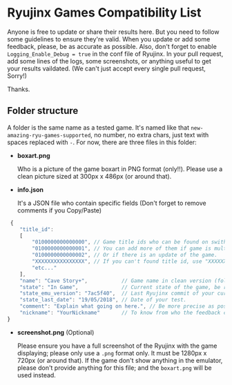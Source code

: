 # Ryujinx Games Compatibility List

Anyone is free to update or share their results here. But you need to follow some guidelines to ensure they're valid.
When you update or add some feedback, please, be as accurate as possible. Also, don't forget to enable `Logging_Enable_Debug = true` in the conf file of Ryujinx. In your pull request, add some lines of the logs, some screenshots, or anything useful to get your results vaildated. (We can't just accept every single pull request, Sorry!)

Thanks.

## Folder structure

A folder is the same name as a tested game. It's named like that `new-amazing-ryu-games-supported`, no number, no extra chars, just text with spaces replaced with `-`. For now, there are three files in this folder:

* **boxart.png**

   Who is a picture of the game boxart in PNG format (only!!). Please use a clean picture sized at 300px x 486px (or around that).

* **info.json**

   It's a JSON file who contain specific fields (Don't forget to remove comments if you Copy/Paste)
   
```javascript
 { 
	"title_id": 
	[ 
		"0100000000000000", // Game title ids who can be found on swithbrew or in your gamedump too.
		"0100000000000001", // You can add more of them if game is multi region.
		"0100000000000002", // Or if there is an update of the game.
		"XXXXXXXXXXXXXXXX", // If you can't found title id, use "XXXXXXXXXXXXXXXX" one.
		"etc..."
	],
	"name": "Cave Story+",           // Game name in clean version (folder name is a raw version).
	"state": "In Game",              // Current state of the game, be revelant here.
	"state_emu_version": "7ac5f40",  // Last Ryujinx commit of your current executable version (for now).
	"state_last_date": "19/05/2018", // Date of your test.
	"comment": "Explain what going on here.", // Be more precise as possible.
	"nickname": "YourNickname"       // To know from who the feedback come from.
}
```

* **screenshot.png** (Optional)

   Please ensure you have a full screenshot of the Ryujinx with the game displaying; please only use a `.png` format only. It must be  1280px x 720px (or around that). If the game don't show anything in the emulator, please don't provide anything for this file; and the `boxart.png` will be used instead.
